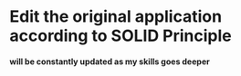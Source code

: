 # Edit the original application according to SOLID Principle
 

#### will be constantly updated as my skills goes deeper
